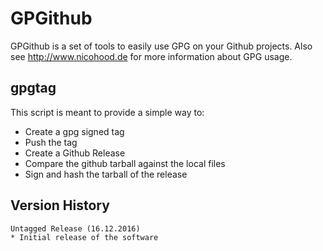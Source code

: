 # GPGithub

GPGithub is a set of tools to easily use GPG on your Github projects.
Also see http://www.nicohood.de for more information about GPG usage.

## gpgtag
This script is meant to provide a simple way to:
* Create a gpg signed tag
* Push the tag
* Create a Github Release
* Compare the github tarball against the local files
* Sign and hash the tarball of the release

## Version History
```
Untagged Release (16.12.2016)
* Initial release of the software
```
